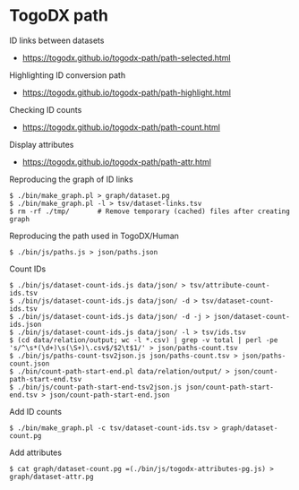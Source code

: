 # TogoDX path

ID links between datasets
* https://togodx.github.io/togodx-path/path-selected.html

Highlighting ID conversion path
* https://togodx.github.io/togodx-path/path-highlight.html

Checking ID counts
* https://togodx.github.io/togodx-path/path-count.html

Display attributes
* https://togodx.github.io/togodx-path/path-attr.html

Reproducing the graph of ID links
```
$ ./bin/make_graph.pl > graph/dataset.pg
$ ./bin/make_graph.pl -l > tsv/dataset-links.tsv
$ rm -rf ./tmp/       # Remove temporary (cached) files after creating graph
```

Reproducing the path used in TogoDX/Human
```
$ ./bin/js/paths.js > json/paths.json
```

Count IDs
```
$ ./bin/js/dataset-count-ids.js data/json/ > tsv/attribute-count-ids.tsv
$ ./bin/js/dataset-count-ids.js data/json/ -d > tsv/dataset-count-ids.tsv
$ ./bin/js/dataset-count-ids.js data/json/ -d -j > json/dataset-count-ids.json
$ ./bin/js/dataset-count-ids.js data/json/ -l > tsv/ids.tsv
$ (cd data/relation/output; wc -l *.csv) | grep -v total | perl -pe 's/^\s*(\d+)\s(\S+)\.csv$/$2\t$1/' > json/paths-count.tsv
$ ./bin/js/paths-count-tsv2json.js json/paths-count.tsv > json/paths-count.json
$ ./bin/count-path-start-end.pl data/relation/output/ > json/count-path-start-end.tsv
$ ./bin/js/count-path-start-end-tsv2json.js json/count-path-start-end.tsv > json/count-path-start-end.json
```

Add ID counts
```
$ ./bin/make_graph.pl -c tsv/dataset-count-ids.tsv > graph/dataset-count.pg
```

Add attributes
```
$ cat graph/dataset-count.pg =(./bin/js/togodx-attributes-pg.js) > graph/dataset-attr.pg
```

